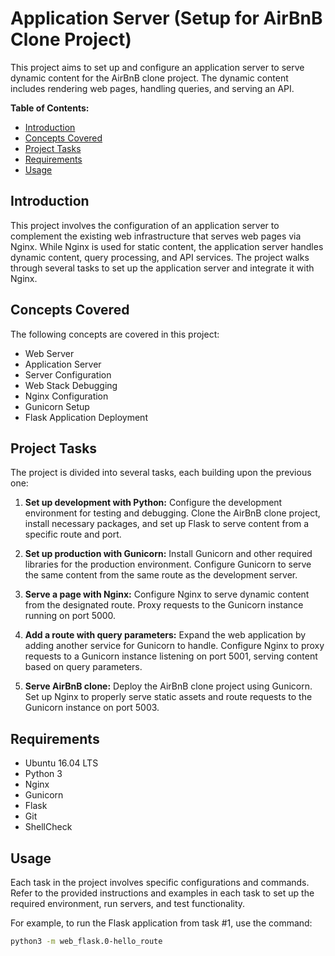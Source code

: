 # Application Server (Setup for AirBnB Clone Project)

This project aims to set up and configure an application server to serve dynamic content for the AirBnB clone project. The dynamic content includes rendering web pages, handling queries, and serving an API.

**Table of Contents:**

- [Introduction](#introduction)
- [Concepts Covered](#concepts-covered)
- [Project Tasks](#project-tasks)
- [Requirements](#requirements)
- [Usage](#usage)

## Introduction

This project involves the configuration of an application server to complement the existing web infrastructure that serves web pages via Nginx. While Nginx is used for static content, the application server handles dynamic content, query processing, and API services. The project walks through several tasks to set up the application server and integrate it with Nginx.

## Concepts Covered

The following concepts are covered in this project:

- Web Server
- Application Server
- Server Configuration
- Web Stack Debugging
- Nginx Configuration
- Gunicorn Setup
- Flask Application Deployment

## Project Tasks

The project is divided into several tasks, each building upon the previous one:

1. **Set up development with Python:** Configure the development environment for testing and debugging. Clone the AirBnB clone project, install necessary packages, and set up Flask to serve content from a specific route and port.

2. **Set up production with Gunicorn:** Install Gunicorn and other required libraries for the production environment. Configure Gunicorn to serve the same content from the same route as the development server.

3. **Serve a page with Nginx:** Configure Nginx to serve dynamic content from the designated route. Proxy requests to the Gunicorn instance running on port 5000.

4. **Add a route with query parameters:** Expand the web application by adding another service for Gunicorn to handle. Configure Nginx to proxy requests to a Gunicorn instance listening on port 5001, serving content based on query parameters.

5. **Serve AirBnB clone:** Deploy the AirBnB clone project using Gunicorn. Set up Nginx to properly serve static assets and route requests to the Gunicorn instance on port 5003.

## Requirements

- Ubuntu 16.04 LTS
- Python 3
- Nginx
- Gunicorn
- Flask
- Git
- ShellCheck

## Usage

Each task in the project involves specific configurations and commands. Refer to the provided instructions and examples in each task to set up the required environment, run servers, and test functionality.

For example, to run the Flask application from task #1, use the command:

```bash
python3 -m web_flask.0-hello_route
```
